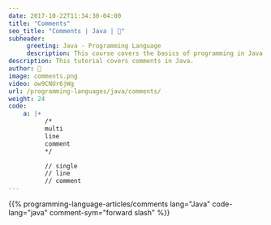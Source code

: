 ```yaml
---
date: 2017-10-22T11:34:30-04:00
title: "Comments"
seo_title: "Comments | Java | 🦒"
subheader:
     greeting: Java - Programming Language
     description: This course covers the basics of programming in Java. Work your way through the videos/articles and I'll teach you everything you need to know to start your programming journey!
description: This tutorial covers comments in Java.
author: 🦒
image: comments.png
video: ow9CNUr6jWg
url: /programming-languages/java/comments/
weight: 24
code:
    a: |+
          /*
          multi
          line
          comment
          */

          // single
          // line
          // comment
---
```


{{% programming-language-articles/comments lang="Java" code-lang="java" comment-sym="forward slash" %}}
